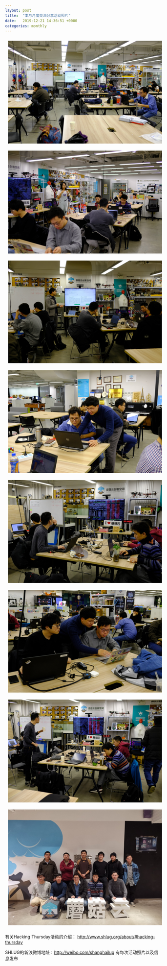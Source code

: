 ```yaml
---
layout: post
title:  "本月月度交流分享活动照片"
date:   2019-12-21 14:36:51 +0000
categories: monthly
---
```


[<img style='margin:10px;' src='https://raw.githubusercontent.com/shanghailug/res2019q4/master/jc21.monthly/jc21_1423_4500+08.1920p.jpg'>](https://raw.githubusercontent.com/shanghailug/res2019q4/master/jc21.monthly/jc21_1423_4500+08.JPG)
[<img style='margin:10px;' src='https://raw.githubusercontent.com/shanghailug/res2019q4/master/jc21.monthly/jc21_1436_2700+08.1920p.jpg'>](https://raw.githubusercontent.com/shanghailug/res2019q4/master/jc21.monthly/jc21_1436_2700+08.JPG)
[<img style='margin:10px;' src='https://raw.githubusercontent.com/shanghailug/res2019q4/master/jc21.monthly/jc21_1439_0700+08.1920p.jpg'>](https://raw.githubusercontent.com/shanghailug/res2019q4/master/jc21.monthly/jc21_1439_0700+08.JPG)
[<img style='margin:10px;' src='https://raw.githubusercontent.com/shanghailug/res2019q4/master/jc21.monthly/jc21_1500_4600+08.1920p.jpg'>](https://raw.githubusercontent.com/shanghailug/res2019q4/master/jc21.monthly/jc21_1500_4600+08.JPG)
[<img style='margin:10px;' src='https://raw.githubusercontent.com/shanghailug/res2019q4/master/jc21.monthly/jc21_1516_3700+08.1920p.jpg'>](https://raw.githubusercontent.com/shanghailug/res2019q4/master/jc21.monthly/jc21_1516_3700+08.JPG)
[<img style='margin:10px;' src='https://raw.githubusercontent.com/shanghailug/res2019q4/master/jc21.monthly/jc21_1532_0800+08.1920p.jpg'>](https://raw.githubusercontent.com/shanghailug/res2019q4/master/jc21.monthly/jc21_1532_0800+08.JPG)
[<img style='margin:10px;' src='https://raw.githubusercontent.com/shanghailug/res2019q4/master/jc21.monthly/jc21_1621_0700+08.1920p.jpg'>](https://raw.githubusercontent.com/shanghailug/res2019q4/master/jc21.monthly/jc21_1621_0700+08.JPG)
[<img style='margin:10px;' src='https://raw.githubusercontent.com/shanghailug/res2019q4/master/jc21.monthly/合影.1920p.jpg'>](https://raw.githubusercontent.com/shanghailug/res2019q4/master/jc21.monthly/合影.jpg)

有关Hacking Thursday活动的介绍：
http://www.shlug.org/about/#hacking-thursday

SHLUG的新浪微博地址：http://weibo.com/shanghailug 有每次活动照片以及信息发布


